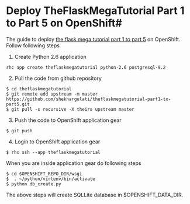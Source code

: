 # Deploy TheFlaskMegaTutorial Part 1 to Part 5 on OpenShift#

The guide to deploy [the flask mega tutorial part 1 to part 5](http://blog.miguelgrinberg.com/post/the-flask-mega-tutorial-part-i-hello-world) on OpenShift. Follow following steps

1. Create Python 2.6 application
```
rhc app create theflaskmegatutorial python-2.6 postgresql-9.2
```

2. Pull the code from github repository
```
$ cd theflaskmegatutorial
$ git remote add upstream -m master https://github.com/shekhargulati/theflaskmegatutorial-part1-to-part5.git
$ git pull -s recursive -X theirs upstream master
``` 

3. Push the code to OpenShift application gear
```
$ git push
```

4. Login to OpenShift application gear
```
$ rhc ssh --app theflaskmegatutorial
```
When you are inside application gear do following steps

```
$ cd $OPENSHIFT_REPO_DIR/wsgi
$  . ~/python/virtenv/bin/activate
$ python db_create.py
``` 

The above steps will create SQLLite database in $OPENSHIFT\_DATA\_DIR.
